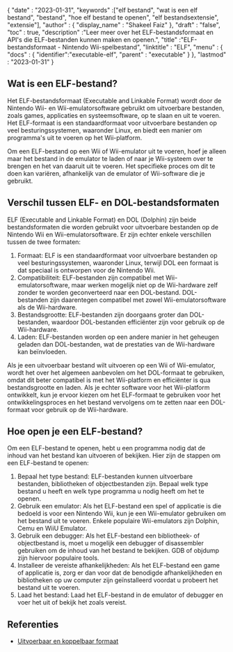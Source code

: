 {
  "date" : "2023-01-31",
  "keywords" :["elf bestand", "wat is een elf bestand", "bestand", "hoe elf bestand te openen", "elf bestandsextensie", "extensie"],
  "author" : {
    "display_name" : "Shakeel Faiz"
},
  "draft" : "false",
  "toc" : true,
  "description" :"Leer meer over het ELF-bestandsformaat en API's die ELF-bestanden kunnen maken en openen.",
  "title" :"ELF-bestandsformaat - Nintendo Wii-spelbestand",
  "linktitle" : "ELF",
  "menu" : {
    "docs" : {
      "identifier":"executable-elf",
      "parent" : "executable"
}
},
  "lastmod" : "2023-01-31"
}

## Wat is een ELF-bestand?

Het ELF-bestandsformaat (Executable and Linkable Format) wordt door de Nintendo Wii- en Wii-emulatorsoftware gebruikt om uitvoerbare bestanden, zoals games, applicaties en systeemsoftware, op te slaan en uit te voeren. Het ELF-formaat is een standaardformaat voor uitvoerbare bestanden op veel besturingssystemen, waaronder Linux, en biedt een manier om programma's uit te voeren op het Wii-platform.

Om een ELF-bestand op een Wii of Wii-emulator uit te voeren, hoef je alleen maar het bestand in de emulator te laden of naar je Wii-systeem over te brengen en het van daaruit uit te voeren. Het specifieke proces om dit te doen kan variëren, afhankelijk van de emulator of Wii-software die je gebruikt.

## Verschil tussen ELF- en DOL-bestandsformaten

ELF (Executable and Linkable Format) en DOL (Dolphin) zijn beide bestandsformaten die worden gebruikt voor uitvoerbare bestanden op de Nintendo Wii en Wii-emulatorsoftware. Er zijn echter enkele verschillen tussen de twee formaten:

1. Formaat: ELF is een standaardformaat voor uitvoerbare bestanden op veel besturingssystemen, waaronder Linux, terwijl DOL een formaat is dat speciaal is ontworpen voor de Nintendo Wii.
2. Compatibiliteit: ELF-bestanden zijn compatibel met Wii-emulatorsoftware, maar werken mogelijk niet op de Wii-hardware zelf zonder te worden geconverteerd naar een DOL-bestand. DOL-bestanden zijn daarentegen compatibel met zowel Wii-emulatorsoftware als de Wii-hardware.
3. Bestandsgrootte: ELF-bestanden zijn doorgaans groter dan DOL-bestanden, waardoor DOL-bestanden efficiënter zijn voor gebruik op de Wii-hardware.
4. Laden: ELF-bestanden worden op een andere manier in het geheugen geladen dan DOL-bestanden, wat de prestaties van de Wii-hardware kan beïnvloeden.

Als je een uitvoerbaar bestand wilt uitvoeren op een Wii of Wii-emulator, wordt het over het algemeen aanbevolen om het DOL-formaat te gebruiken, omdat dit beter compatibel is met het Wii-platform en efficiënter is qua bestandsgrootte en laden. Als je echter software voor het Wii-platform ontwikkelt, kun je ervoor kiezen om het ELF-formaat te gebruiken voor het ontwikkelingsproces en het bestand vervolgens om te zetten naar een DOL-formaat voor gebruik op de Wii-hardware.

## Hoe open je een ELF-bestand?

Om een ELF-bestand te openen, hebt u een programma nodig dat de inhoud van het bestand kan uitvoeren of bekijken. Hier zijn de stappen om een ELF-bestand te openen:

1. Bepaal het type bestand: ELF-bestanden kunnen uitvoerbare bestanden, bibliotheken of objectbestanden zijn. Bepaal welk type bestand u heeft en welk type programma u nodig heeft om het te openen.
2. Gebruik een emulator: Als het ELF-bestand een spel of applicatie is die bedoeld is voor een Nintendo Wii, kun je een Wii-emulator gebruiken om het bestand uit te voeren. Enkele populaire Wii-emulators zijn Dolphin, Cemu en WiiU Emulator.
3. Gebruik een debugger: Als het ELF-bestand een bibliotheek- of objectbestand is, moet u mogelijk een debugger of disassembler gebruiken om de inhoud van het bestand te bekijken. GDB of objdump zijn hiervoor populaire tools.
4. Installeer de vereiste afhankelijkheden: Als het ELF-bestand een game of applicatie is, zorg er dan voor dat de benodigde afhankelijkheden en bibliotheken op uw computer zijn geïnstalleerd voordat u probeert het bestand uit te voeren.
5. Laad het bestand: Laad het ELF-bestand in de emulator of debugger en voer het uit of bekijk het zoals vereist.

## Referenties
* [Uitvoerbaar en koppelbaar formaat](https://en.wikipedia.org/wiki/Executable_and_Linkable_Format)

